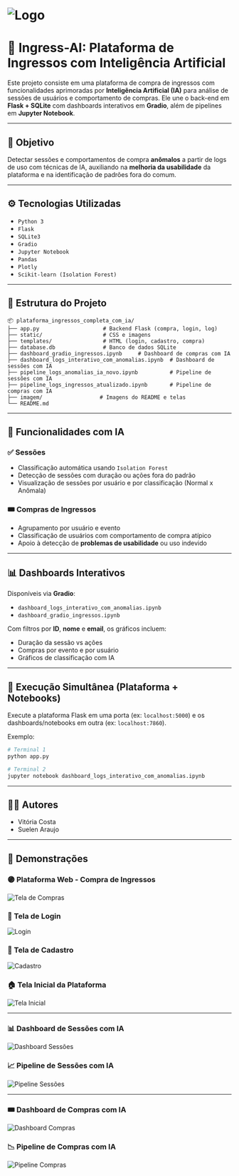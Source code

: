 # ![Logo](imagem/logoIngressAI.png)

# 🧠 Ingress-AI: Plataforma de Ingressos com Inteligência Artificial

Este projeto consiste em uma plataforma de compra de ingressos com funcionalidades aprimoradas por **Inteligência Artificial (IA)** para análise de sessões de usuários e comportamento de compras. Ele une o back-end em **Flask + SQLite** com dashboards interativos em **Gradio**, além de pipelines em **Jupyter Notebook**.

---

## 🎯 Objetivo

Detectar sessões e comportamentos de compra **anômalos** a partir de logs de uso com técnicas de IA, auxiliando na **melhoria da usabilidade** da plataforma e na identificação de padrões fora do comum.

---

## ⚙️ Tecnologias Utilizadas

- `Python 3`
- `Flask`
- `SQLite3`
- `Gradio`
- `Jupyter Notebook`
- `Pandas`
- `Plotly`
- `Scikit-learn (Isolation Forest)`

---

## 📁 Estrutura do Projeto

```
📦 plataforma_ingressos_completa_com_ia/
├── app.py                    # Backend Flask (compra, login, log)
├── static/                   # CSS e imagens
├── templates/                # HTML (login, cadastro, compra)
├── database.db               # Banco de dados SQLite
├── dashboard_gradio_ingressos.ipynb     # Dashboard de compras com IA
├── dashboard_logs_interativo_com_anomalias.ipynb  # Dashboard de sessões com IA
├── pipeline_logs_anomalias_ia_novo.ipynb          # Pipeline de sessões com IA
├── pipeline_logs_ingressos_atualizado.ipynb       # Pipeline de compras com IA
├── imagem/                  # Imagens do README e telas
└── README.md
```

---

## 🧪 Funcionalidades com IA

### ✅ Sessões

- Classificação automática usando `Isolation Forest`
- Detecção de sessões com duração ou ações fora do padrão
- Visualização de sessões por usuário e por classificação (Normal x Anômala)

### 🎟️ Compras de Ingressos

- Agrupamento por usuário e evento
- Classificação de usuários com comportamento de compra atípico
- Apoio à detecção de **problemas de usabilidade** ou uso indevido

---

## 📊 Dashboards Interativos

Disponíveis via **Gradio**:

- `dashboard_logs_interativo_com_anomalias.ipynb`
- `dashboard_gradio_ingressos.ipynb`

Com filtros por **ID**, **nome** e **email**, os gráficos incluem:

- Duração da sessão vs ações
- Compras por evento e por usuário
- Gráficos de classificação com IA

---

## 🚀 Execução Simultânea (Plataforma + Notebooks)

Execute a plataforma Flask em uma porta (ex: `localhost:5000`) e os dashboards/notebooks em outra (ex: `localhost:7860`).

Exemplo:
```bash
# Terminal 1
python app.py

# Terminal 2
jupyter notebook dashboard_logs_interativo_com_anomalias.ipynb
```

---

## 👩‍💻 Autores

- Vitória Costa
- Suelen Araujo

---

## 📸 Demonstrações

### 🟣 Plataforma Web - Compra de Ingressos
![Tela de Compras](imagem/telaCompras.png)

### 🔐 Tela de Login
![Login](imagem/login.png)

### 📝 Tela de Cadastro
![Cadastro](imagem/cadastro.png)

### 🏠 Tela Inicial da Plataforma
![Tela Inicial](imagem/telaInicial.png)

---

### 📊 Dashboard de Sessões com IA
![Dashboard Sessões](imagem/dashboardSessoes.png)

### 📈 Pipeline de Sessões com IA
![Pipeline Sessões](imagem/pipelineSessoes.png)

---

### 🎟️ Dashboard de Compras com IA
![Dashboard Compras](imagem/dashboardCompras.png)

### 📉 Pipeline de Compras com IA
![Pipeline Compras](imagem/pipelineIngressos.png)
